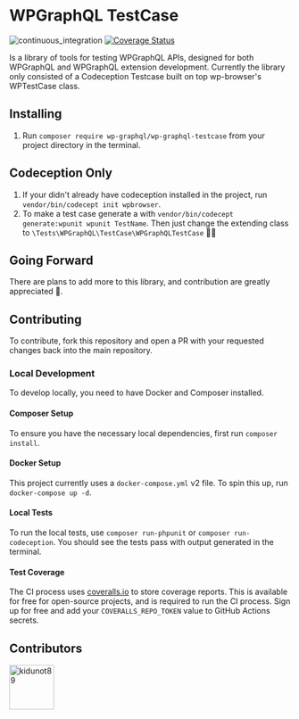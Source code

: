 # WPGraphQL TestCase

![continuous_integration](https://github.com/wp-graphql/wp-graphql-testcase/workflows/continuous_integration/badge.svg)
[![Coverage Status](https://coveralls.io/repos/github/wp-graphql/wp-graphql-testcase/badge.svg)](https://coveralls.io/github/wp-graphql/wp-graphql-testcase)

Is a library of tools for testing WPGraphQL APIs, designed for both WPGraphQL
and WPGraphQL extension development. Currently the library only consisted of a
Codeception Testcase built on top wp-browser's WPTestCase class.

## Installing

1. Run `composer require wp-graphql/wp-graphql-testcase` from your project
   directory in the terminal.

## Codeception Only

1. If your didn't already have codeception installed in the project, run
   `vendor/bin/codecept init wpbrowser`.
2. To make a test case generate a with
   `vendor/bin/codecept generate:wpunit wpunit TestName`. Then just change the
   extending class to `\Tests\WPGraphQL\TestCase\WPGraphQLTestCase`
   :man_shrugging:

## Going Forward

There are plans to add more to this library, and contribution are greatly
appreciated :pray:.

## Contributing

To contribute, fork this repository and open a PR with your requested changes
back into the main repository.

### Local Development

To develop locally, you need to have Docker and Composer installed.

#### Composer Setup

To ensure you have the necessary local dependencies, first run
`composer install`.

#### Docker Setup

This project currently uses a `docker-compose.yml` v2 file. To spin this up, run
`docker-compose up -d`.

#### Local Tests

To run the local tests, use `composer run-phpunit` or
`composer run-codeception`. You should see the tests pass with output generated
in the terminal.

#### Test Coverage

The CI process uses [coveralls.io](https://coveralls.io/) to store coverage
reports. This is available for free for open-source projects, and is required to
run the CI process. Sign up for free and add your `COVERALLS_REPO_TOKEN` value
to GitHub Actions secrets.

## Contributors

<a href="https://github.com/kidunot89"><img src="https://avatars.githubusercontent.com/u/13604318?v=3" title="kidunot89" width="80" height="80"></a>
